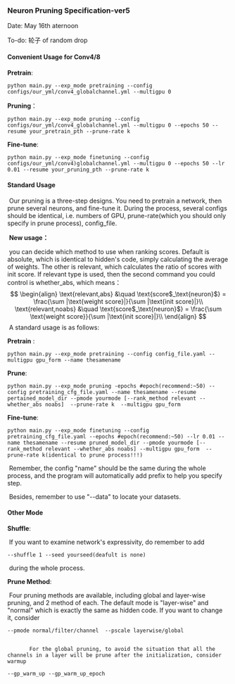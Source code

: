 ### Neuron Pruning Specification-ver5

Date: May 16th aternoon

To-do: 轮子 of random drop

#### Convenient Usage for Conv4/8

**Pretrain**:

```
python main.py --exp_mode pretraining --config configs/our_yml/conv4_globalchannel.yml --multigpu 0
```

**Pruning**：

```
python main.py --exp_mode pruning --config configs/our_yml/conv4_globalchannel.yml --multigpu 0 --epochs 50 --resume your_pretrain_pth --prune-rate k
```

**Fine-tune**:

```
python main.py --exp_mode finetuning --config configs/our_yml/conv4)globalchannel.yml --multigpu 0 --epochs 50 --lr 0.01 --resume your_pruning_pth --prune-rate k
```



#### Standard Usage

​		Our pruning is a three-step designs. You need to pretrain a network, then prune several neurons, and fine-tune it. During the process, several configs should be identical, i.e. numbers of GPU, prune-rate(which you should only specify in prune process), config_file.

​		**New usage：**

​				you can decide which method to use when ranking scores. Default is absolute, which is identical to  hidden's code, simply  calculating the average of weights. The other is relevant, which calculates the ratio of scores with init score. If relevant type is used, then the second command you  could control is whether_abs, which means：
$$
\begin{align}
\text{relevant,abs} &\quad \text{score$_\text{neuron}$} = \frac{\sum |\text{weight score}|}{\sum |\text{init score}|}\\
\text{relevant,noabs} &\quad \text{score$_\text{neuron}$} = \frac{\sum \text{weight score}}{\sum |\text{init score}|}\\
\end{align}
$$
​		A standard usage is as follows:

**Pretrain** : 

~~~
python main.py --exp_mode pretraining --config config_file.yaml --multigpu gpu_form --name thesamename
~~~

**Prune**:

~~~
python main.py --exp_mode pruning -epochs #epoch(recommend:~50) --config pretraining_cfg_file.yaml --name thesamename --resume pertained_model_dir --pmode yourmode [--rank_method relevant --whether_abs noabs]  --prune-rate k  --multigpu gpu_form 
~~~

**Fine-tune**:

~~~
python main.py --exp_mode finetuning --config pretraining_cfg_file.yaml --epochs #epoch(recommend:~50) --lr 0.01 --name thesamename --resume pruned_model_dir --pmode yourmode [--rank_method relevant --whether_abs noabs] --multigpu gpu_form  --prune-rate k(identical to prune process!!!)
~~~

​		Remember, the config "name" should be the same during the whole process, and the program will automatically add prefix to help you specify step.

​		Besides, remember to use "--data" to locate your datasets.

#### Other Mode

**Shuffle**:

​		If you want to examine network's expressivity, do remember to add

```
--shuffle 1 --seed yourseed(deafult is none)
```

​		during the whole process. 

**Prune Method**:

​		Four pruning methods are available, including global and layer-wise pruning, and 2 method of each. The default mode is "layer-wise" and "normal" which is exactly the same as hidden code. If you want to change it, consider

```
--pmode normal/filter/channel  --pscale layerwise/global


​		For the global pruning, to avoid the situation that all the channels in a layer will be prune after the initialization, consider warmup

--gp_warm_up --gp_warm_up_epoch 
      
```

